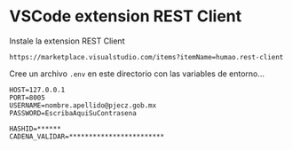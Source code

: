 # VSCode extension REST Client

Instale la extension REST Client

    https://marketplace.visualstudio.com/items?itemName=humao.rest-client

Cree un archivo `.env` en este directorio con las variables de entorno...

    HOST=127.0.0.1
    PORT=8005
    USERNAME=nombre.apellido@pjecz.gob.mx
    PASSWORD=EscribaAquiSuContrasena

    HASHID=******
    CADENA_VALIDAR=************************
